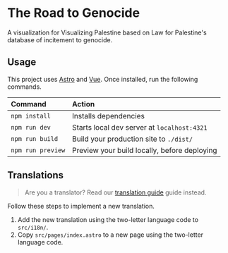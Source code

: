 # The Road to Genocide

A visualization for Visualizing Palestine based on Law for Palestine's database of incitement to genocide.

## Usage

This project uses [Astro](https://astro.build) and [Vue](https://vuejs.org/). Once installed, run the following commands.

| Command                   | Action                                           |
| :------------------------ | :----------------------------------------------- |
| `npm install`             | Installs dependencies                            |
| `npm run dev`             | Starts local dev server at `localhost:4321`      |
| `npm run build`           | Build your production site to `./dist/`          |
| `npm run preview`         | Preview your build locally, before deploying     |

## Translations

> Are you a translator? Read our [translation guide](./docs/translation.md) guide instead.

Follow these steps to implement a new translation.

1. Add the new translation using the two-letter language code to `src/i18n/`.
2. Copy `src/pages/index.astro` to a new page using the two-letter language code.
